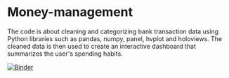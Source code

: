 # Money-management
The code is about cleaning and categorizing bank transaction data using Python libraries such as pandas, numpy, panel, hvplot and holoviews. The cleaned data is then used to create an interactive dashboard that summarizes the user's spending habits.

[![Binder](https://mybinder.org/badge_logo.svg)](https://mybinder.org/v2/gh/Salvador-Menjivar-S/Money-management/master?labpath=Money%20Management.ipynb)
